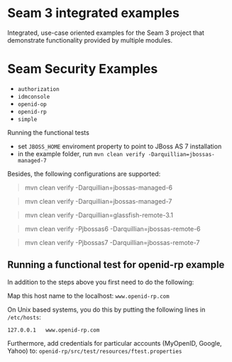 Seam 3 integrated examples
======================

Integrated, use-case oriented examples for the Seam 3 project that demonstrate
functionality provided by multiple modules.

Seam Security Examples
======================
- `authorization`
- `idmconsole`
- `openid-op`
- `openid-rp`
- `simple`

Running the functional tests

- set `JBOSS_HOME` enviroment property to point to JBoss AS 7 installation
- in the example folder, run `mvn clean verify -Darquillian=jbossas-managed-7`

Besides, the following configurations are supported:

> mvn clean verify -Darquillian=jbossas-managed-6

> mvn clean verify -Darquillian=jbossas-managed-7

> mvn clean verify -Darquillian=glassfish-remote-3.1

> mvn clean verify -Pjbossas6 -Darquillian=jbossas-remote-6

> mvn clean verify -Pjbossas7 -Darquillian=jbossas-remote-7


Running a functional test for openid-rp example
-----------------------------------------------

In addition to the steps above you first need to do the following:

Map this host name to the localhost: `www.openid-rp.com`

On Unix based systems, you do this by putting the following lines in
`/etc/hosts`:

    127.0.0.1   www.openid-rp.com

Furthermore, add credentials for particular accounts (MyOpenID, Google, Yahoo) to:
`openid-rp/src/test/resources/ftest.properties` 
